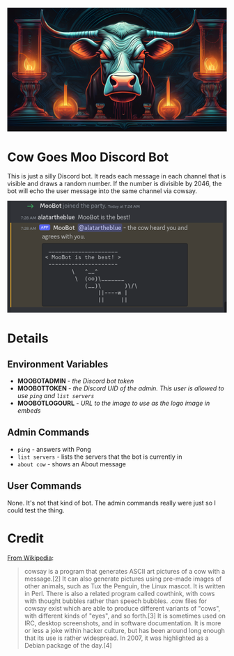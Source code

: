 ![Cow Goes Moo Banner](CowGoesMooBanner.jpg)
# Cow Goes Moo Discord Bot
This is just a silly Discord bot. It reads each message in each channel that is visible and draws a random number. If the number is divisible by 2046, the bot will echo the user message into the same channel via cowsay.

![Cow Goes Moo is the best!](CowGoesMooIsTheBest.png)

# Details
## Environment Variables
* **MOOBOTADMIN** - _the Discord bot token_
* **MOOBOTTOKEN** - _the Discord UID of the admin.  This user is allowed to use `ping` and `list servers`_
* **MOOBOTLOGOURL** - _URL to the image to use as the logo image in embeds_

## Admin Commands
* `ping` - answers with Pong
* `list servers` - lists the servers that the bot is currently in
* `about cow` - shows an About message

## User Commands
None.  It's not that kind of bot.  The admin commands really were just so I could test the thing.

# Credit
[From Wikipedia](https://en.wikipedia.org/wiki/Cowsay):
> cowsay is a program that generates ASCII art pictures of a cow with a message.[2] It can also generate pictures using pre-made images of other animals, such as Tux the Penguin, the Linux mascot. It is written in Perl. There is also a related program called cowthink, with cows with thought bubbles rather than speech bubbles. .cow files for cowsay exist which are able to produce different variants of "cows", with different kinds of "eyes", and so forth.[3] It is sometimes used on IRC, desktop screenshots, and in software documentation. It is more or less a joke within hacker culture, but has been around long enough that its use is rather widespread. In 2007, it was highlighted as a Debian package of the day.[4] 
